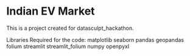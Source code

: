 # Indian EV Market
This is a project created for datasculpt_hackathon.

Libraries Required for the code:
matplotlib
seaborn
pandas
geopandas
folium
streamlit
streamlit_folium
numpy
openpyxl
